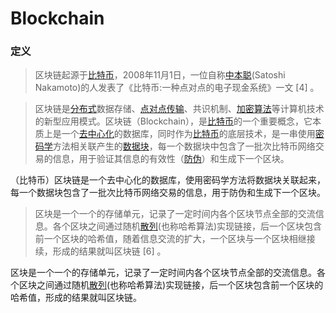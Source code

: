 # Blockchain

### 定义

> 区块链起源于[比特币](https://baike.baidu.com/item/比特币/4143690)，2008年11月1日，一位自称[中本聪](https://baike.baidu.com/item/中本聪/5740822)(Satoshi Nakamoto)的人发表了《比特币:一种点对点的电子现金系统》一文 [4] 。

> 区块链是[分布式](https://baike.baidu.com/item/分布式/19276232)数据存储、[点对点传输](https://baike.baidu.com/item/点对点传输/8491956)、共识机制、[加密算法](https://baike.baidu.com/item/加密算法/2816213)等计算机技术的新型应用模式。区块链（Blockchain），是[比特币](https://baike.baidu.com/item/比特币/4143690)的一个重要概念，它本质上是一个[去中心化](https://baike.baidu.com/item/去中心化/8719532)的数据库，同时作为[比特币](https://baike.baidu.com/item/比特币/4143690)的底层技术，是一串使用[密码学](https://baike.baidu.com/item/密码学/480001)方法相关联产生的[数据块](https://baike.baidu.com/item/数据块/107672)，每一个数据块中包含了一批次比特币网络交易的信息，用于验证其信息的有效性（[防伪](https://baike.baidu.com/item/防伪/9638550)）和生成下一个区块。

（比特币）区块链是一个去中心化的数据库，使用密码学方法将数据块关联起来，每一个数据块包含了一批次比特币网络交易的信息，用于防伪和生成下一个区块。

> 区块是一个一个的存储单元，记录了一定时间内各个区块节点全部的交流信息。各个区块之间通过随机[散列](https://baike.baidu.com/item/散列/9939480)(也称哈希算法)实现链接，后一个区块包含前一个区块的哈希值，随着信息交流的扩大，一个区块与一个区块相继接续，形成的结果就叫区块链 [6] 。

区块是一个一个的存储单元，记录了一定时间内各个区块节点全部的交流信息。各个区块之间通过随机[散列](https://baike.baidu.com/item/散列/9939480)(也称哈希算法)实现链接，后一个区块包含前一个区块的哈希值，形成的结果就叫区块链。



